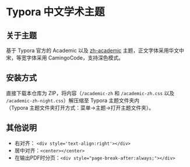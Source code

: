 # Typora 中文学术主题

## 关于主题

基于 Typora 官方的 Academic 以及 [zh-academic](https://github.com/ZJUGuoShuai/zh-academic) 主题，正文字体采用华文中宋，等宽字体采用 CamingoCode，支持深色模式。

## 安装方式

直接下载本仓库为 ZIP，将内容（`/academic-zh` 和 `/academic-zh.css` 以及 `/academic-zh-night.css`）解压缩至 Typora 主题文件夹内\
（Typora 主题文件夹打开方式：菜单→主题→打开主题文件夹）。

## 其他说明

- 右对齐： `<div style='text-align:right'></div>` 
- 居中对齐：`<center></center>` 
- 在输出PDF时分页：`<div style="page-break-after:always;"></div>`

